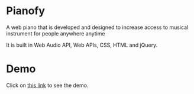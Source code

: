 # Pianofy

A web piano that is developed and designed to increase access to musical instrument for people anywhere anytime

It is built in Web Audio API, Web APIs, CSS, HTML and jQuery.

# Demo
Click on [this link](https://play-pianofy.herokuapp.com/) to see the demo.
